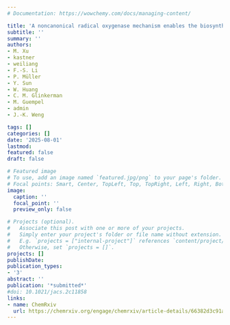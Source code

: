 ```yaml
---
# Documentation: https://wowchemy.com/docs/managing-content/

title: 'A noncanonical radical oxygenase mechanism enables the biosynthesis of widespread cardenolide toxins in plants' 
subtitle: ''
summary: ''
authors:
- M. Xu
- kastner
- weiliang
- F.-S. Li
- P. Müller
- Y. Sun
- W. Huang
- C. M. Glinkerman
- M. Guempel
- admin
- J.-K. Weng

tags: []
categories: []
date: '2025-08-01'
lastmod: 
featured: false
draft: false

# Featured image
# To use, add an image named `featured.jpg/png` to your page's folder.
# Focal points: Smart, Center, TopLeft, Top, TopRight, Left, Right, BottomLeft, Bottom, BottomRight.
image:
  caption: ''
  focal_point: ''
  preview_only: false

# Projects (optional).
#   Associate this post with one or more of your projects.
#   Simply enter your project's folder or file name without extension.
#   E.g. `projects = ["internal-project"]` references `content/project/deep-learning/index.md`.
#   Otherwise, set `projects = []`.
projects: []
publishDate: 
publication_types:
- '3'
abstract: ''
publication: '*submitted*'
#doi: 10.1021/jacs.2c11858
links:
- name: ChemRxiv
  url: https://chemrxiv.org/engage/chemrxiv/article-details/66382d3c91aefa6ce1408a72
---
```

